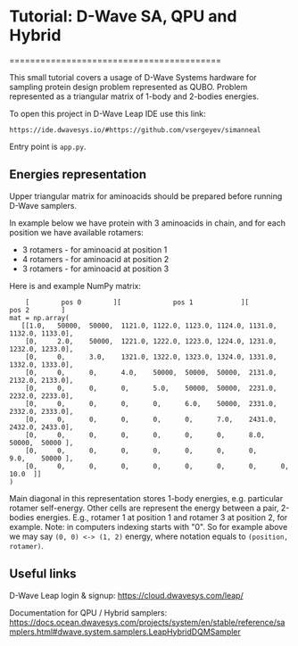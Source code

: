 # Tutorial: D-Wave SA, QPU and Hybrid
=========================================

This small tutorial covers a usage of D-Wave Systems hardware
for sampling protein design problem represented as QUBO.
Problem represented as a triangular matrix of 1-body and 2-bodies
energies.

To open this project in D-Wave Leap IDE use this link:

    https://ide.dwavesys.io/#https://github.com/vsergeyev/simanneal

Entry point is `app.py`.

Energies representation
-----------------------

Upper triangular matrix for aminoacids should be prepared before
running D-Wave samplers.

In example below we have protein with 3 aminoacids in chain,
and for each position we have available rotamers:
 * 3 rotamers - for aminoacid at position 1
 * 4 rotamers - for aminoacid at position 2
 * 3 rotamers - for aminoacid at position 3

Here is and example NumPy matrix:

        [        pos 0        ][             pos 1            ][         pos 2        ]
    mat = np.array(
       [[1.0,   50000,  50000,  1121.0, 1122.0, 1123.0, 1124.0, 1131.0, 1132.0, 1133.0],
        [0,     2.0,    50000,  1221.0, 1222.0, 1223.0, 1224.0, 1231.0, 1232.0, 1233.0],
        [0,     0,      3.0,    1321.0, 1322.0, 1323.0, 1324.0, 1331.0, 1332.0, 1333.0],
        [0,     0,      0,      4.0,    50000,  50000,  50000,  2131.0, 2132.0, 2133.0],
        [0,     0,      0,      0,      5.0,    50000,  50000,  2231.0, 2232.0, 2233.0],
        [0,     0,      0,      0,      0,      6.0,    50000,  2331.0, 2332.0, 2333.0],
        [0,     0,      0,      0,      0,      0,      7.0,    2431.0, 2432.0, 2433.0],
        [0,     0,      0,      0,      0,      0,      0,      8.0,    50000,  50000 ],
        [0,     0,      0,      0,      0,      0,      0,      0,      9.0,    50000 ],
        [0,     0,      0,      0,      0,      0,      0,      0,      0,      10.0  ]]
    )

Main diagonal in this representation stores 1-body energies, e.g. particular rotamer self-energy.
Other cells are represent the energy between a pair, 2-bodies energies.
E.g., rotamer 1 at position 1 and rotamer 3 at position 2, for example.
Note: in computers indexing starts with "0". So for example above we may say `(0, 0) <-> (1, 2)` energy,
where notation equals to `(position, rotamer)`.


Useful links
------------

D-Wave Leap login & signup: https://cloud.dwavesys.com/leap/

Documentation for QPU / Hybrid samplers:
https://docs.ocean.dwavesys.com/projects/system/en/stable/reference/samplers.html#dwave.system.samplers.LeapHybridDQMSampler
